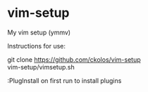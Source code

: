 vim-setup
=========

My vim setup (ymmv)

Instructions for use:

git clone https://github.com/ckolos/vim-setup  
vim-setup/vimsetup.sh

:PlugInstall on first run to install plugins
